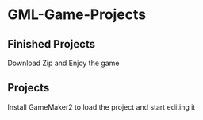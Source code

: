 # GML-Game-Projects

## Finished Projects
Download Zip and Enjoy the game

## Projects
Install GameMaker2 to load the project and start editing it
